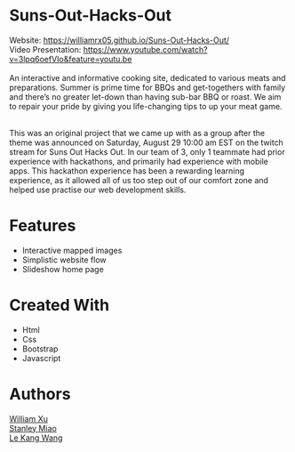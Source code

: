 # Suns-Out-Hacks-Out
Website: https://williamrx05.github.io/Suns-Out-Hacks-Out/ </br>
Video Presentation: https://www.youtube.com/watch?v=3lpq6oefVIo&feature=youtu.be </br>
</br>
An interactive and informative cooking site, dedicated to various meats and preparations. Summer is prime time for BBQs and get-togethers with family and there’s no greater let-down than having sub-bar BBQ or roast. We aim to repair your pride by giving you life-changing tips to up your meat game. </br> </br>

This was an original project that we came up with as a group after the theme was announced on Saturday, August 29 10:00 am EST on the twitch stream for Suns Out Hacks Out. In our team of 3, only 1 teammate had prior experience with hackathons, and primarily had experience with mobile apps. This hackathon experience has been a rewarding learning experience, as it allowed all of us too step out of our comfort zone and helped use practise our web development skills.

# Features

- Interactive mapped images </br>
- Simplistic website flow </br>
- Slideshow home page </br>

# Created With

- Html </br>
- Css </br>
- Bootstrap </br>
- Javascript </br>

# Authors

[William Xu](https://github.com/williamrx05 "williamrx05 GitHub Profile") </br>
[Stanley Miao](https://github.com/stanley-miao "stanley-miao GitHub Profile") </br>
[Le Kang Wang](https://github.com/lekangwang "lekangwang GitHub Profile") </br>
